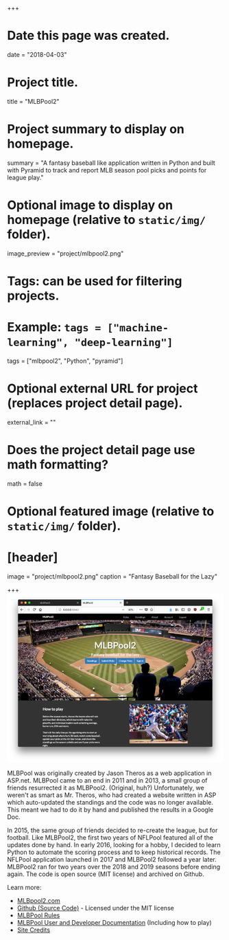 +++
# Date this page was created.
date = "2018-04-03"

# Project title.
title = "MLBPool2"

# Project summary to display on homepage.
summary = "A fantasy baseball like application written in Python and built with Pyramid to track and report MLB season pool picks and points for league play."

# Optional image to display on homepage (relative to `static/img/` folder).
image_preview = "project/mlbpool2.png"

# Tags: can be used for filtering projects.
# Example: `tags = ["machine-learning", "deep-learning"]`
tags = ["mlbpool2", "Python", "pyramid"]

# Optional external URL for project (replaces project detail page).
external_link = ""

# Does the project detail page use math formatting?
math = false

# Optional featured image (relative to `static/img/` folder).
# [header]
image = "project/mlbpool2.png"
caption = "Fantasy Baseball for the Lazy"

+++
![MLBPool2](mlbpool2.png)

MLBPool was originally created by Jason Theros as a web application in ASP.net. MLBPool came to an end in 2011 and in 
2013, a small group of friends resurrected it as MLBPool2. (Original, huh?) Unfortunately, we weren't as smart 
as Mr. Theros, who had created a website written in ASP which auto-updated the standings and the code was no 
longer available. This meant we had to do it by hand and published the results in a Google Doc.

In 2015, the same group of friends decided to re-create the league, but for football. Like MLBPool2, the first 
two years of NFLPool featured all of the updates done by hand. In early 2016, looking for a hobby, I decided to 
learn Python to automate the scoring process and to keep historical records. The NFLPool application 
launched in 2017 and MLBPool2 followed a year later. MLBPool2 ran for two years over the 2018 and 2019 seasons before 
ending again.  The code is open source (MIT license) and archived on Github.

Learn more:

* [MLBpool2.com](https://mlbpool2.com)
* [Github (Source Code)](https://github.com/prcutler/mlbpool2) - Licensed under the MIT license
* [MLBPool Rules](https://mlbpool2.com/home/rules)
* [MLBPool User and Developer Documentation](http://mlbpool2.readthedocs.io/en/latest/) (Including how to play)
* [Site Credits](https://mlbpool2.com/home/credits)
